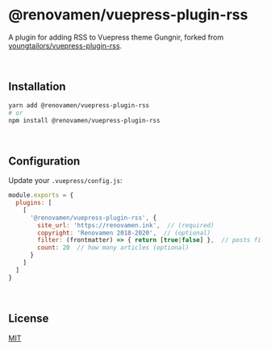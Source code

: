 # @renovamen/vuepress-plugin-rss

A plugin for adding RSS to Vuepress theme Gungnir, forked from [youngtailors/vuepress-plugin-rss](https://github.com/youngtailors/vuepress-plugin-rss).


&nbsp;

## Installation

```bash
yarn add @renovamen/vuepress-plugin-rss
# or
npm install @renovamen/vuepress-plugin-rss
```


&nbsp;

## Configuration

Update your `.vuepress/config.js`:

``` js
module.exports = {
  plugins: [
    [
      '@renovamen/vuepress-plugin-rss', {
        site_url: 'https://renovamen.ink',  // (required)
        copyright: 'Renovamen 2018-2020',  // (optional)
        filter: (frontmatter) => { return [true|false] },  // posts filter (optional)
        count: 20  // how many articles (optional)
      }
    ]
  ]
}
```

&nbsp;

## License

[MIT](LICENSE)